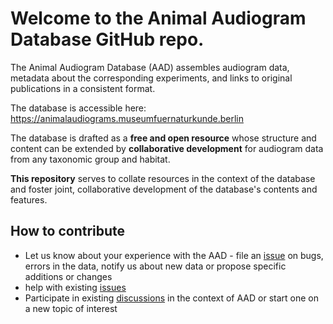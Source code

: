# Welcome to the Animal Audiogram Database GitHub repo.
The Animal Audiogram Database (AAD) assembles audiogram data, metadata about the corresponding experiments, and links to original publications in a consistent format.

The database is accessible here: https://animalaudiograms.museumfuernaturkunde.berlin

The database is drafted as a **free and open resource** whose structure and content can be extended by **collaborative development** for audiogram data from any taxonomic group and habitat.

**This repository** serves to collate resources in the context of the database and foster joint, collaborative development of the database's contents and features.

## How to contribute
* Let us know about your experience with the AAD - file an [issue](https://github.com/MfN-Berlin/AnimalAudiogramDatabase/issues) on bugs, errors in the data, notify us about new data or propose specific additions or changes
* help with existing [issues](https://github.com/MfN-Berlin/AnimalAudiogramDatabase/issues)
* Participate in existing [discussions](https://github.com/MfN-Berlin/AnimalAudiogramDatabase/discussions) in the context of AAD or start one on a new topic of interest
